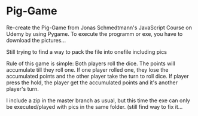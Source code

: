 # Pig-Game
Re-create the Pig-Game from Jonas Schmedtmann's JavaScript Course on Udemy by using Pygame.
To execute the programm or exe, you have to download the pictures...

Still trying to find a way to pack the file into onefile including pics


Rule of this game is simple:  Both players roll the dice. The points will accumulate till they roll one. If one player rolled one, they lose the accumulated points and the other player take the turn to roll dice. If player press the hold, the player get the accumulated points and it's another player's turn. 


I include a zip in the master branch as usual, but this time the exe can only be executed/played with pics in the same folder. (still find way to fix it... 
